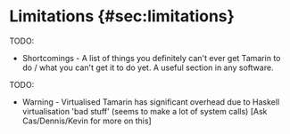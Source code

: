 
Limitations {#sec:limitations}
===========

TODO:
  * Shortcomings - A list of things you definitely can't ever get Tamarin to
    do / what you can't get it to do yet. A useful section in any software.

TODO:
  * Warning - Virtualised Tamarin has significant overhead due to Haskell
    virtualisation 'bad stuff' (seems to make a lot of system calls) [Ask Cas/Dennis/Kevin for more on this]

